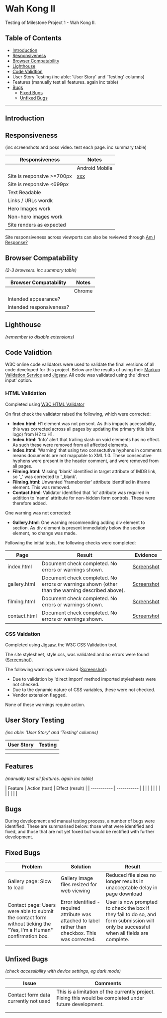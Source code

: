 # Wah Kong II

Testing of Milestone Project 1 - Wah Kong II.



## Table of Contents

- [Introduction](#introduction)
- [Responsiveness](#responsiveness)
- [Browser Compatability](#browser-compatbility)
- [Lighthouse](#Lighthouse)
- [Code Validtion](#Code-Validtion)
- User Story Testing (inc able: 'User Story' and 'Testing' columns)
- Features (manually test all features. again inc table)
- [Bugs](#Bugs)
    - [Fixed Bugs](#Fixed-Bugs)
    - [Unfixed Bugs](#Unfixed-Bugs)


- - -

## Introduction


## Responsiveness
(inc screenshots and poss video. test each page. inc summary table)

| Responsiveness | Notes |
| ----------- | ----------- |
| | Android Mobile | Apple Mobile | Android Tablet Device | Apple Tablet Device | Desktop 1024px | Desktop >1200px | Notes | Image |
| Site is responsive >=700px | [xxx](screenshots/xxx.png) | | n/a | n/a |  |  | Notes |
| Site is responsive <699px |  |  | n/a | n/a | n/a | n/a | Notes |
| Text Readable |  |  |  |  |  |  | Notes |
| Links / URLs wordk |  |  |  |  |  |  | Notes |
| Hero Images work |  |  |  |  |  |  | Notes |
| Non-hero images work |  |  |  |  |  |  | Notes |
| Site renders as expected |  |  |  |  |  |  | Notes |

Site responsiveness across viewports can also be reviewed through [Am I Response?](https://ui.dev/amiresponsive?url=https://mikiburgess.github.io/MP1-Wah-Kong/)

## Browser Compatability
*(2-3 browsers. inc summary table)*

| Browser Compatability | Notes |
| ----------- | ----------- |
| | Chrome | Edge | Firefox | Safari | Opera | Notes |
| Intended appearance? |  |  |  |  |  |
| Intended responsiveness? |  |  |  |  |  |




## Lighthouse
*(remember to disable extensions)*


## Code Validtion 
W3C online code validators were used to validate the final versions of all code developed for this project. Below are the results of using their [Markup Validation Service](https://validator.w3.org/) and [Jigsaw](https://jigsaw.w3.org/css-validator/). All code was validated using the 'direct input' option.

### HTML Validation
Completed using [W3C HTML Validator](https://validator.w3.org/)

On first check the validator raised the following, which were corrected: 
- **Index.html**: H1 element was not persent. As this impacts accessibility, this was corrected across all pages by updating the primary title (site logo) from H2 to H1. 
- **Index.html**: 'Info' alert that trailing slash on void elements has no effect. As such these were removed from all affected elements.
- **Index.html**: 'Warning' that using two consectutive hyphens in comments means documents are not mappable to XML 1.0. These consecutive hyphens were present in the header comment, and were removed from all pages.
- **Filming.html**: Missing 'blank' identified in target attribute of IMDB link, so '_' was corrected to '_blank'. 
- **Filming.html**: Unwanted 'frameborder' attribute identified in iframe element. This was removed.
- **Contact.html**: Validator identified that 'id' attribute was required in addition to 'name' attribute for non-hidden form controls. These were therefore added.

One warning was not corrected:
- **Gallery.html**: One warning recommending adding div element to section. As div element is present immediately below the section element, no change was made.


Following the initial tests, the following checks were completed:

| Page | Result | Evidence |
| ----------- | ----------- | ----------- |
| index.html | Document check completed. No errors or warnings shown. | [Screenshot](screenshots/html_validation_index.png) |
| gallery.html | Document check completed. No errors or warnings shown (other than the warning described above). | [Screenshot](screenshots/html_validation_gallery.png) |
| filming.html | Document check completed. No errors or warnings shown. | [Screenshot](screenshots/html_validation_filming.png) |
| contact.html | Document check completed. No errors or warnings shown.  | [Screenshot](screenshots/html_validation_contact.png) |


### CSS Valdation
Completed using [Jigsaw](https://jigsaw.w3.org/css-validator/), the W3C CSS Validation tool.

The site stylesheet, style.css, was validated and no errors were found ([Screenshot](screenshots/css_validation_stylesheet.png)). 

The following warnings were raised ([Screenshot](screenshots/css_warning_stylesheet.png)): 
- Due to validation by 'direct import' method imported stylesheets were not checked. 
- Due to the dynamic nature of CSS variables, these were not checked.
- Vendor extension flagged.


None of these warnings require action.


## User Story Testing
*(inc able: 'User Story' and 'Testing' columns)*

| User Story | Testing |
| ----------- | ----------- |
|  |  |
|  |  |

## Features
*(manually test all features. again inc table)*

| Feature | Action (test) | Effect (result) |
| ----------- | ----------- |
| | | |
| | | |
| | | |

## Bugs
During development and manual testing process, a number of bugs were identified. These are summarised below: those what were identified and fixed, and those that are not yet foxed but would be rectified with further development.

## Fixed Bugs 
| Problem | Solution | Result |
| ----------- | ----------- | ----------- |
| Gallery page: Slow to load | Gallery image files resized for web viewing | Reduced file sizes no longer results in unacceptable delay in page download |
| Contact page: Users were able to submit the contact form without ticking the "Yes, I'm a Human" confirmation box. | Error identified - required attribute was attached to label rather than checkbox. This was corrected. | User is now prompted to check the box if they fail to do so, and form submission will only be successful when all fields are complete.  |
| | | |

## Unfixed Bugs 
*(check accessibility with device settings, eg dark mode)*

| Issue | Comments |
| ----------- | ----------- | 
| Contact form data currently not used | This is a limitation of the currently project. Fixing this would be completed under future development. |
| | | |
| | | |
